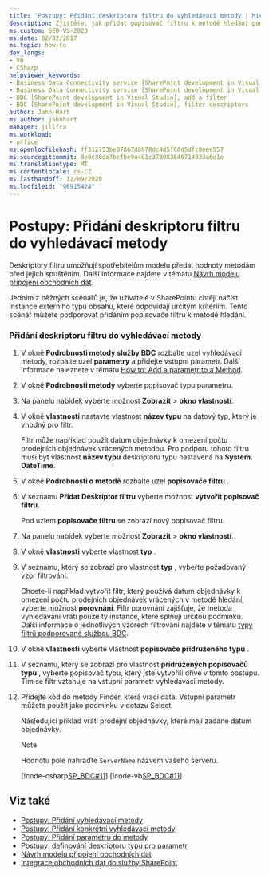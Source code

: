 ```yaml
---
title: 'Postupy: Přidání deskriptoru filtru do vyhledávací metody | Microsoft Docs'
description: Zjistěte, jak přidat popisovač filtru k metodě hledání pomocí okna podrobnosti metody služby BDC v aplikaci Visual Studio.
ms.custom: SEO-VS-2020
ms.date: 02/02/2017
ms.topic: how-to
dev_langs:
- VB
- CSharp
helpviewer_keywords:
- Business Data Connectivity service [SharePoint development in Visual Studio], filter descriptors
- Business Data Connectivity service [SharePoint development in Visual Studio], add a filter
- BDC [SharePoint development in Visual Studio], add a filter
- BDC [SharePoint development in Visual Studio], filter descriptors
author: John-Hart
ms.author: johnhart
manager: jillfra
ms.workload:
- office
ms.openlocfilehash: ff312753be07867d8978dc4d5f60d5dfc0eee557
ms.sourcegitcommit: 8e9c38da7bcfbe9a461c378083846714933a0e1e
ms.translationtype: MT
ms.contentlocale: cs-CZ
ms.lasthandoff: 12/09/2020
ms.locfileid: "96915424"
---
```

# <a name="how-to-add-a-filter-descriptor-to-a-finder-method"></a>Postupy: Přidání deskriptoru filtru do vyhledávací metody
  Deskriptory filtru umožňují spotřebitelům modelu předat hodnoty metodám před jejich spuštěním. Další informace najdete v tématu [Návrh modelu připojení obchodních dat](../sharepoint/designing-a-business-data-connectivity-model.md).

 Jedním z běžných scénářů je, že uživatelé v SharePointu chtějí načíst instance externího typu obsahu, které odpovídají určitým kritériím. Tento scénář můžete podporovat přidáním popisovače filtru k metodě hledání.

### <a name="to-add-a-filter-descriptor-to-a-finder-method"></a>Přidání deskriptoru filtru do vyhledávací metody

1. V okně **Podrobnosti metody služby BDC** rozbalte uzel vyhledávací metody, rozbalte uzel **parametry** a přidejte vstupní parametr. Další informace naleznete v tématu [How to: Add a parametr to a Method](../sharepoint/how-to-add-a-parameter-to-a-method.md).

2. V okně **Podrobnosti metody** vyberte popisovač typu parametru.

3. Na panelu nabídek vyberte možnost **Zobrazit**  >  **okno vlastností**.

4. V okně **vlastnosti** nastavte vlastnost **název typu** na datový typ, který je vhodný pro filtr.

     Filtr může například použít datum objednávky k omezení počtu prodejních objednávek vrácených metodou. Pro podporu tohoto filtru musí být vlastnost **název typu** deskriptoru typu nastavená na **System. DateTime**.

5. V okně **Podrobnosti o metodě** rozbalte uzel **popisovače filtru** .

6. V seznamu **Přidat Deskriptor filtru** vyberte možnost **vytvořit popisovač filtru**.

     Pod uzlem **popisovače filtru** se zobrazí nový popisovač filtru.

7. Na panelu nabídek vyberte možnost **Zobrazit**  >  **okno vlastností**.

8. V okně **vlastnosti** vyberte vlastnost **typ** .

9. V seznamu, který se zobrazí pro vlastnost **typ** , vyberte požadovaný vzor filtrování.

     Chcete-li například vytvořit filtr, který používá datum objednávky k omezení počtu prodejních objednávek vrácených v metodě hledání, vyberte možnost **porovnání**. Filtr porovnání zajišťuje, že metoda vyhledávání vrátí pouze ty instance, které splňují určitou podmínku. Další informace o jednotlivých vzorech filtrování najdete v tématu [typy filtrů podporované službou BDC](/previous-versions/office/developer/sharepoint-2010/ee556392(v=office.14)).

10. V okně **vlastnosti** vyberte vlastnost **popisovače přidruženého typu** .

11. V seznamu, který se zobrazí pro vlastnost **přidružených popisovačů typu** , vyberte popisovač typu, který jste vytvořili dříve v tomto postupu. Tím se filtr vztahuje na vstupní parametr vyhledávací metody.

12. Přidejte kód do metody Finder, která vrací data. Vstupní parametr můžete použít jako podmínku v dotazu Select.

     Následující příklad vrátí prodejní objednávky, které mají zadané datum objednávky.

    > [!NOTE]
    > Hodnotu pole nahraďte `ServerName` názvem vašeho serveru.

     [!code-csharp[SP_BDC#11](../sharepoint/codesnippet/CSharp/SP_BDC/bdcmodel1/salesorderservice.cs#11)]
     [!code-vb[SP_BDC#11](../sharepoint/codesnippet/VisualBasic/sp_bdc/bdcmodel1/salesorderservice.vb#11)]

## <a name="see-also"></a>Viz také
- [Postupy: Přidání vyhledávací metody](../sharepoint/how-to-add-a-finder-method.md)
- [Postupy: Přidání konkrétní vyhledávací metody](../sharepoint/how-to-add-a-specific-finder-method.md)
- [Postupy: Přidání parametru do metody](../sharepoint/how-to-add-a-parameter-to-a-method.md)
- [Postupy: definování deskriptoru typu pro parametr](../sharepoint/how-to-define-the-type-descriptor-of-a-parameter.md)
- [Návrh modelu připojení obchodních dat](../sharepoint/designing-a-business-data-connectivity-model.md)
- [Integrace obchodních dat do služby SharePoint](../sharepoint/integrating-business-data-into-sharepoint.md)
